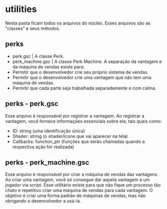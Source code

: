 # utilities
Nesta pasta ficam todos os arquivos do núcleo.
Esses arquivos são as "classes" e seus métodos.

## perks
- perk.gsc | A classe Perk.
- perk_machine.gsc | A classe Perk Machine.
A separação da vantagem e da máquina de vendas existe para:
- Permitir que o desenvolvedor crie seu próprio sistema de vendas.
- Permitir que o desenvolvedor crie uma vantagem que não tem uma máquina de vendas.
- Permitir que cada parte seja trabalhada separadamente e com calma.

## perks - perk.gsc
Esse arquivo é responsável por registrar a vantagem.
Ao registrar a vantagem, você fornece informações essenciais sobre ela, tais quais como:
- ID: string (uma identificação única)
- Shader: string (o shader/ícone que vai aparecer na tela)
- Callbacks: function_ptr (funções que serão chamadas quando a respectiva ação for realizada)

## perks - perk_machine.gsc
Esse arquivo é responsável por criar a máquina de vendas das vantagens.
Ao criar uma vantagem, você só consegue dar aquela vantagem à um jogador via script.
Esse utilitário existe para que não fique um processo tão chato e repetitivo criar uma máquina de vendas para cada vantagem.
O objetivo é criar uma forma padrão de máquinas de vendas, mas não obrigando o desenvolvedor a usá-la.